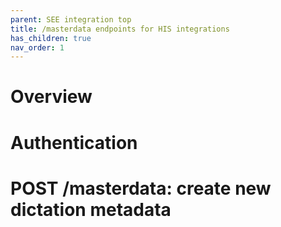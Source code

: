 ```yaml
---
parent: SEE integration top
title: /masterdata endpoints for HIS integrations
has_children: true
nav_order: 1
---
```


# Overview

# Authentication

# POST /masterdata: create new dictation metadata
